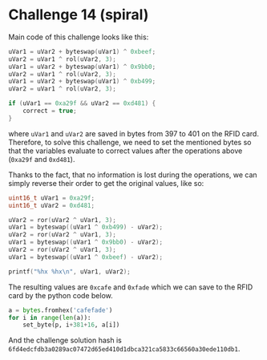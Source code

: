# Challenge 14 (spiral)

Main code of this challenge looks like this:

```c
uVar1 = uVar2 + byteswap(uVar1) ^ 0xbeef;
uVar2 = uVar1 ^ rol(uVar2, 3);
uVar1 = uVar2 + byteswap(uVar1) ^ 0x9bb0;
uVar2 = uVar1 ^ rol(uVar2, 3);
uVar1 = uVar2 + byteswap(uVar1) ^ 0xb499;
uVar2 = uVar1 ^ rol(uVar2, 3);

if (uVar1 == 0xa29f && uVar2 == 0xd481) {
    correct = true;
}
```

where `uVar1` and `uVar2` are saved in bytes from 397 to 401 on the RFID card. Therefore, to solve this challenge, we need to set the mentioned bytes so that the variables evaluate to correct values after the operations above (`0xa29f` and `0xd481`).

Thanks to the fact, that no information is lost during the operations, we can simply reverse their order to get the original values, like so:

```c
uint16_t uVar1 = 0xa29f;
uint16_t uVar2 = 0xd481;

uVar2 = ror(uVar2 ^ uVar1, 3);
uVar1 = byteswap((uVar1 ^ 0xb499) - uVar2);
uVar2 = ror(uVar2 ^ uVar1, 3);
uVar1 = byteswap((uVar1 ^ 0x9bb0) - uVar2);
uVar2 = ror(uVar2 ^ uVar1, 3);
uVar1 = byteswap((uVar1 ^ 0xbeef) - uVar2);

printf("%hx %hx\n", uVar1, uVar2);
```

The resulting values are `0xcafe` and `0xfade` which we can save to the RFID card by the python code below.

```python
a = bytes.fromhex('cafefade')
for i in range(len(a)):
    set_byte(p, i+381+16, a[i])
```

And the challenge solution hash is `6fd4edcfdb3a0289ac07472d65ed410d1dbca321ca5833c66560a30ede110db1`.